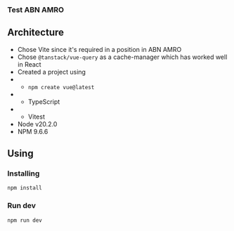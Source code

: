 ### Test ABN AMRO

## Architecture
- Chose Vite since it's required in a position in ABN AMRO
- Chose `@tanstack/vue-query` as a cache-manager which has worked well in React
- Created a project using
- - `npm create vue@latest`
- - TypeScript
- - Vitest
- Node v20.2.0
- NPM 9.6.6

## Using

### Installing
`npm install`

### Run dev
`npm run dev`
